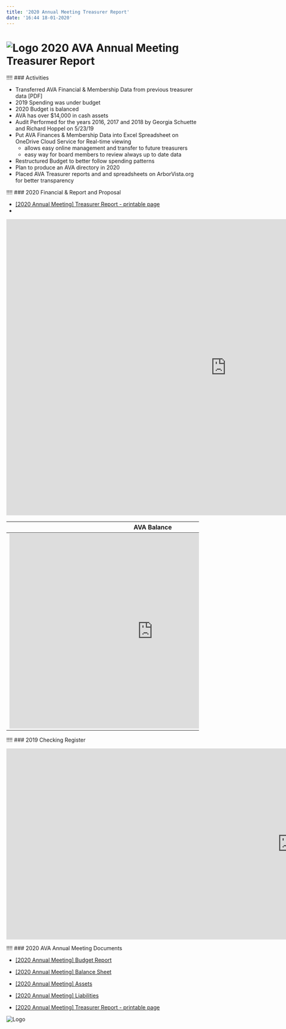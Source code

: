 ```yaml
---
title: '2020 Annual Meeting Treasurer Report'
date: '16:44 18-01-2020'
---
```


[Logo]: /images/Oak_Tree2_100.png

# ![Logo] 2020 AVA Annual Meeting Treasurer Report

!!!! ### Activities

- Transferred AVA Financial & Membership Data from previous treasurer data [PDF]
- 2019 Spending was under budget
- 2020 Budget is balanced
- AVA has over $14,000 in cash assets
- Audit Performed for the years 2016, 2017 and 2018 by Georgia Schuette and Richard Hoppel on 5/23/19
- Put AVA Finances & Membership Data into Excel Spreadsheet on OneDrive Cloud Service for Real-time viewing
  - allows easy online management and transfer to future treasurers
  - easy way for board members to review always up to date data
- Restructured Budget to better follow spending patterns
- Plan to produce an AVA directory in 2020
- Placed AVA Treasurer reports and and spreadsheets on ArborVista.org for better transparency

!!!! ### 2020 Financial & Report and Proposal
- [\[2020 Annual Meeting\] Treasurer Report - printable page]
- 
<iframe width="1150" height="775" frameborder="0" scrolling="no" src="https://onedrive.live.com/embed?resid=88FCEE2150B75169%21421072&authkey=%21AEQX_0SXjI8GpIA&em=2&wdAllowInteractivity=False&Item=Budget_2020P&wdHideGridlines=True&wdDownloadButton=True&wdInConfigurator=True"></iframe>

AVA Balance | AVA Liabilities
--- | ---
<iframe width="750" height="510" frameborder="0" scrolling="no" src="https://onedrive.live.com/embed?resid=88FCEE2150B75169%21421072&authkey=%21AEQX_0SXjI8GpIA&em=2&wdAllowInteractivity=False&Item=Balance_2019&wdHideGridlines=True&wdDownloadButton=True&wdInConfigurator=True"></iframe> | <iframe width="650" height="510" frameborder="0" scrolling="no" src="https://onedrive.live.com/embed?resid=88FCEE2150B75169%21421072&authkey=%21AEQX_0SXjI8GpIA&em=2&wdAllowInteractivity=False&Item=Liabilities_2020&wdHideGridlines=True&wdDownloadButton=True&wdInConfigurator=True"></iframe>

!!!! ### 2019 Checking Register

<iframe width="1500" height="500" frameborder="0" scrolling="no" src="https://onedrive.live.com/embed?resid=88FCEE2150B75169%21421072&authkey=%21AEQX_0SXjI8GpIA&em=2&wdAllowInteractivity=False&Item=Register_2019&wdHideGridlines=True&wdDownloadButton=True&wdInConfigurator=True"></iframe>

!!!! ### 2020 AVA Annual Meeting Documents
- [\[2020 Annual Meeting\] Budget Report](https://1drv.ms/b/s!AmlRt1Ah7vyImdlzYLyzVG_IeMCSdw?e=bmsqDZ)
- [\[2020 Annual Meeting\] Balance Sheet](https://1drv.ms/b/s!AmlRt1Ah7vyImdl5ecNxhNjyrN89zA?e=6yiv1s)
- [\[2020 Annual Meeting\] Assets](https://1drv.ms/b/s!AmlRt1Ah7vyImdl0fhyaGc6PvV6-_A?e=NfeFTu)
- [\[2020 Annual Meeting\] Liabilities](https://1drv.ms/b/s!AmlRt1Ah7vyImdl3Qg5OxLNUzdm_Ng?e=GNY2Pg)

- [\[2020 Annual Meeting\] Treasurer Report - printable page]

[\[2020 Annual Meeting\] Treasurer Report - printable page]: https://1drv.ms/b/s!AmlRt1Ah7vyImdl2TQkhrjkzRVY43A?e=DxU9Tu
  
![Logo]
